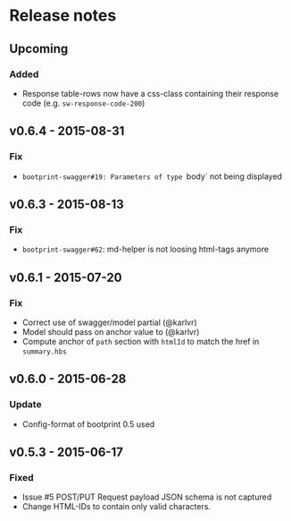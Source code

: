 # Release notes

## Upcoming
### Added

* Response table-rows now have a css-class containing their response code (e.g. `sw-response-code-200`)

## v0.6.4 - 2015-08-31
### Fix

* `bootprint-swagger#19: Parameters of type `body` not being displayed 

## v0.6.3 - 2015-08-13
### Fix

* `bootprint-swagger#62`: md-helper is not loosing html-tags anymore

## v0.6.1 - 2015-07-20
### Fix

- Correct use of swagger/model partial (@karlvr)
- Model should pass on anchor value to (@karlvr)
- Compute anchor of `path` section with `htmlId` to match 
  the href in `summary.hbs`

## v0.6.0 - 2015-06-28
### Update

- Config-format of bootprint 0.5 used

## v0.5.3 - 2015-06-17
### Fixed

- Issue #5 POST/PUT Request payload JSON schema is not captured
- Change HTML-IDs to contain only valid characters.